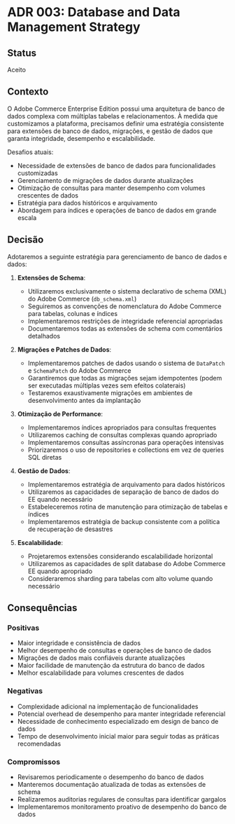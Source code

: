 # ADR 003: Database and Data Management Strategy

## Status
Aceito

## Contexto
O Adobe Commerce Enterprise Edition possui uma arquitetura de banco de dados complexa com múltiplas tabelas e relacionamentos. À medida que customizamos a plataforma, precisamos definir uma estratégia consistente para extensões de banco de dados, migrações, e gestão de dados que garanta integridade, desempenho e escalabilidade.

Desafios atuais:
- Necessidade de extensões de banco de dados para funcionalidades customizadas
- Gerenciamento de migrações de dados durante atualizações
- Otimização de consultas para manter desempenho com volumes crescentes de dados
- Estratégia para dados históricos e arquivamento
- Abordagem para índices e operações de banco de dados em grande escala

## Decisão
Adotaremos a seguinte estratégia para gerenciamento de banco de dados e dados:

1. **Extensões de Schema**:
   - Utilizaremos exclusivamente o sistema declarativo de schema (XML) do Adobe Commerce (`db_schema.xml`)
   - Seguiremos as convenções de nomenclatura do Adobe Commerce para tabelas, colunas e índices
   - Implementaremos restrições de integridade referencial apropriadas
   - Documentaremos todas as extensões de schema com comentários detalhados

2. **Migrações e Patches de Dados**:
   - Implementaremos patches de dados usando o sistema de `DataPatch` e `SchemaPatch` do Adobe Commerce
   - Garantiremos que todas as migrações sejam idempotentes (podem ser executadas múltiplas vezes sem efeitos colaterais)
   - Testaremos exaustivamente migrações em ambientes de desenvolvimento antes da implantação

3. **Otimização de Performance**:
   - Implementaremos índices apropriados para consultas frequentes
   - Utilizaremos caching de consultas complexas quando apropriado
   - Implementaremos consultas assíncronas para operações intensivas
   - Priorizaremos o uso de repositories e collections em vez de queries SQL diretas

4. **Gestão de Dados**:
   - Implementaremos estratégia de arquivamento para dados históricos
   - Utilizaremos as capacidades de separação de banco de dados do EE quando necessário
   - Estabeleceremos rotina de manutenção para otimização de tabelas e índices
   - Implementaremos estratégia de backup consistente com a política de recuperação de desastres

5. **Escalabilidade**:
   - Projetaremos extensões considerando escalabilidade horizontal
   - Utilizaremos as capacidades de split database do Adobe Commerce EE quando apropriado
   - Consideraremos sharding para tabelas com alto volume quando necessário

## Consequências
### Positivas
- Maior integridade e consistência de dados
- Melhor desempenho de consultas e operações de banco de dados
- Migrações de dados mais confiáveis durante atualizações
- Maior facilidade de manutenção da estrutura do banco de dados
- Melhor escalabilidade para volumes crescentes de dados

### Negativas
- Complexidade adicional na implementação de funcionalidades
- Potencial overhead de desempenho para manter integridade referencial
- Necessidade de conhecimento especializado em design de banco de dados
- Tempo de desenvolvimento inicial maior para seguir todas as práticas recomendadas

### Compromissos
- Revisaremos periodicamente o desempenho do banco de dados
- Manteremos documentação atualizada de todas as extensões de schema
- Realizaremos auditorias regulares de consultas para identificar gargalos
- Implementaremos monitoramento proativo de desempenho do banco de dados